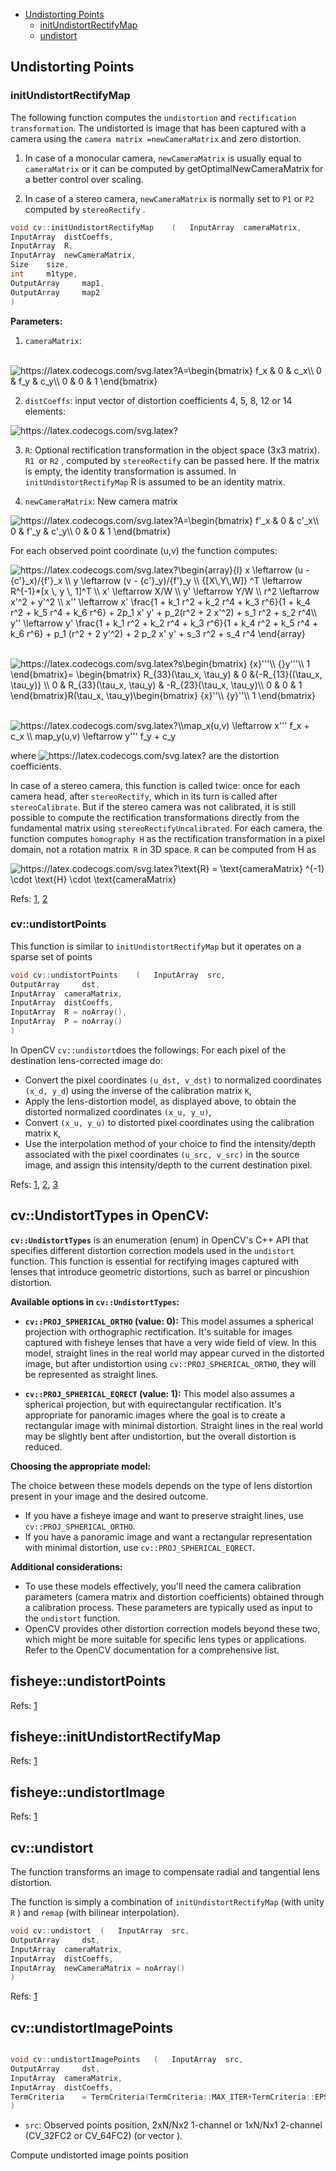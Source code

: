 - [Undistorting Points](#undistorting-points)
  * [initUndistortRectifyMap](#initundistortrectifymap)
  * [undistort](#undistort)


## Undistorting Points

### initUndistortRectifyMap
The following function computes the `undistortion` and `rectification transformation`. The undistorted is image that has been captured with a camera using the `camera matrix =newCameraMatrix` and zero distortion.

1. In case of a monocular camera, `newCameraMatrix` is usually equal to `cameraMatrix` or it can be computed by getOptimalNewCameraMatrix for a better control over scaling.

2. In case of a stereo camera, `newCameraMatrix` is normally set to `P1` or `P2` computed by `stereoRectify` .



```cpp
void cv::initUndistortRectifyMap	(	InputArray 	cameraMatrix,
InputArray 	distCoeffs,
InputArray 	R,
InputArray 	newCameraMatrix,
Size 	size,
int 	m1type,
OutputArray 	map1,
OutputArray 	map2 
)	
```



**Parameters:**

1. `cameraMatrix`:
<br/>
 <img src="https://latex.codecogs.com/svg.latex?A%3D%5Cbegin%7Bbmatrix%7D%20f_x%20%26%200%20%26%20c_x%5C%5C%200%20%26%20f_y%20%26%20c_y%5C%5C%200%20%26%200%20%26%201%20%5Cend%7Bbmatrix%7D" alt="https://latex.codecogs.com/svg.latex?A=\begin{bmatrix}
f_x & 0 & c_x\\ 
0 & f_y & c_y\\ 
0 & 0 & 1
\end{bmatrix}" />

2. `distCoeffs`: input vector of distortion coefficients 4, 5, 8, 12 or 14 elements:

 <img src="https://latex.codecogs.com/svg.latex?%28k_1%2C%20k_2%2C%20p_1%2C%20p_2%5B%2C%20k_3%5B%2C%20k_4%2C%20k_5%2C%20k_6%5B%2C%20s_1%2C%20s_2%2C%20s_3%2C%20s_4%5B%2C%20%5Ctau_x%2C%20%5Ctau_y%5D%5D%5D%5D%29" alt="https://latex.codecogs.com/svg.latex?" />

3. `R`: Optional rectification transformation in the object space (3x3 matrix). `R1 `or `R2` , computed by `stereoRectify` can be passed here. If the matrix is empty, the identity transformation is assumed. In `initUndistortRectifyMap` R is assumed to be an identity matrix.


4. `newCameraMatrix`: New camera matrix


<img src="https://latex.codecogs.com/svg.latex?A%3D%5Cbegin%7Bbmatrix%7D%20f%27_x%20%26%200%20%26%20c%27_x%5C%5C%200%20%26%20f%27_y%20%26%20c%27_y%5C%5C%200%20%26%200%20%26%201%20%5Cend%7Bbmatrix%7D" alt="https://latex.codecogs.com/svg.latex?A=\begin{bmatrix}
f'_x & 0 & c'_x\\ 
0 & f'_y & c'_y\\ 
0 & 0 & 1
\end{bmatrix}" />


For each observed point coordinate (u,v) the function computes:

<img src="https://latex.codecogs.com/svg.latex?%5Cbegin%7Barray%7D%7Bl%7D%20x%20%5Cleftarrow%20%28u%20-%20%7Bc%27%7D_x%29/%7Bf%27%7D_x%20%5C%5C%20y%20%5Cleftarrow%20%28v%20-%20%7Bc%27%7D_y%29/%7Bf%27%7D_y%20%5C%5C%20%7B%5BX%5C%2CY%5C%2CW%5D%7D%20%5ET%20%5Cleftarrow%20R%5E%7B-1%7D*%5Bx%20%5C%2C%20y%20%5C%2C%201%5D%5ET%20%5C%5C%20x%27%20%5Cleftarrow%20X/W%20%5C%5C%20y%27%20%5Cleftarrow%20Y/W%20%5C%5C%20r%5E2%20%5Cleftarrow%20x%27%5E2%20&plus;%20y%27%5E2%20%5C%5C%20x%27%27%20%5Cleftarrow%20x%27%20%5Cfrac%7B1%20&plus;%20k_1%20r%5E2%20&plus;%20k_2%20r%5E4%20&plus;%20k_3%20r%5E6%7D%7B1%20&plus;%20k_4%20r%5E2%20&plus;%20k_5%20r%5E4%20&plus;%20k_6%20r%5E6%7D%20&plus;%202p_1%20x%27%20y%27%20&plus;%20p_2%28r%5E2%20&plus;%202%20x%27%5E2%29%20&plus;%20s_1%20r%5E2%20&plus;%20s_2%20r%5E4%5C%5C%20y%27%27%20%5Cleftarrow%20y%27%20%5Cfrac%7B1%20&plus;%20k_1%20r%5E2%20&plus;%20k_2%20r%5E4%20&plus;%20k_3%20r%5E6%7D%7B1%20&plus;%20k_4%20r%5E2%20&plus;%20k_5%20r%5E4%20&plus;%20k_6%20r%5E6%7D%20&plus;%20p_1%20%28r%5E2%20&plus;%202%20y%27%5E2%29%20&plus;%202%20p_2%20x%27%20y%27%20&plus;%20s_3%20r%5E2%20&plus;%20s_4%20r%5E4%20%5Cend%7Barray%7D" alt="https://latex.codecogs.com/svg.latex?\begin{array}{l} x \leftarrow (u - {c'}_x)/{f'}_x \\ y \leftarrow (v - {c'}_y)/{f'}_y \\ {[X\,Y\,W]} ^T \leftarrow R^{-1}*[x \, y \, 1]^T \\ x' \leftarrow X/W \\ y' \leftarrow Y/W \\ r^2 \leftarrow x'^2 + y'^2 \\ x'' \leftarrow x' \frac{1 + k_1 r^2 + k_2 r^4 + k_3 r^6}{1 + k_4 r^2 + k_5 r^4 + k_6 r^6} + 2p_1 x' y' + p_2(r^2 + 2 x'^2) + s_1 r^2 + s_2 r^4\\ y'' \leftarrow y' \frac{1 + k_1 r^2 + k_2 r^4 + k_3 r^6}{1 + k_4 r^2 + k_5 r^4 + k_6 r^6} + p_1 (r^2 + 2 y'^2) + 2 p_2 x' y' + s_3 r^2 + s_4 r^4  \end{array}" />

<br/>
<br/>

<img src="https://latex.codecogs.com/svg.latex?s%5Cbegin%7Bbmatrix%7D%20%7Bx%7D%27%27%27%5C%5C%20%7B%7Dy%27%27%27%5C%5C%201%20%5Cend%7Bbmatrix%7D%3D%20%5Cbegin%7Bbmatrix%7D%20R_%7B33%7D%28%5Ctau_x%2C%20%5Ctau_y%29%20%26%200%20%26%7B-R_%7B13%7D%28%28%5Ctau_x%2C%20%5Ctau_y%29%7D%20%5C%5C%200%20%26%20R_%7B33%7D%28%5Ctau_x%2C%20%5Ctau_y%29%20%26%20-R_%7B23%7D%28%5Ctau_x%2C%20%5Ctau_y%29%5C%5C%200%20%26%200%20%26%201%20%5Cend%7Bbmatrix%7DR%28%5Ctau_x%2C%20%5Ctau_y%29%5Cbegin%7Bbmatrix%7D%20%7Bx%7D%27%27%5C%5C%20%7By%7D%27%27%5C%5C%201%20%5Cend%7Bbmatrix%7D" alt="https://latex.codecogs.com/svg.latex?s\begin{bmatrix}
{x}'''\\ 
{}y'''\\ 
1
\end{bmatrix}=
\begin{bmatrix}
R_{33}(\tau_x, \tau_y) & 0 &{-R_{13}((\tau_x, \tau_y)}  \\ 
0 & R_{33}(\tau_x, \tau_y)  & -R_{23}(\tau_x, \tau_y)\\ 
0 & 0 & 1 
\end{bmatrix}R(\tau_x, \tau_y)\begin{bmatrix}
{x}''\\ 
{y}''\\ 
1
\end{bmatrix}" />
<br/>
<br/>

<img src="https://latex.codecogs.com/svg.latex?%5C%5Cmap_x%28u%2Cv%29%20%5Cleftarrow%20x%27%27%27%20f_x%20&plus;%20c_x%20%5C%5C%20map_y%28u%2Cv%29%20%5Cleftarrow%20y%27%27%27%20f_y%20&plus;%20c_y" alt="https://latex.codecogs.com/svg.latex?\\map_x(u,v) \leftarrow x''' f_x + c_x \\ map_y(u,v) \leftarrow y''' f_y + c_y" />


where <img src="https://latex.codecogs.com/svg.latex?%28k_1%2C%20k_2%2C%20p_1%2C%20p_2%5B%2C%20k_3%5B%2C%20k_4%2C%20k_5%2C%20k_6%5B%2C%20s_1%2C%20s_2%2C%20s_3%2C%20s_4%5B%2C%20%5Ctau_x%2C%20%5Ctau_y%5D%5D%5D%5D%29" alt="https://latex.codecogs.com/svg.latex?" /> are the distortion coefficients.



In case of a stereo camera, this function is called twice: once for each camera head, after `stereoRectify`, which in its turn is called after `stereoCalibrate`. But if the stereo camera was not calibrated, it is still possible to compute the rectification transformations directly from the fundamental matrix using `stereoRectifyUncalibrated`. For each camera, the function computes `homography H` as the rectification transformation in a pixel domain, not a rotation matrix` R` in 3D space. `R` can be computed from H as


<img src="https://latex.codecogs.com/svg.latex?%5Ctext%7BR%7D%20%3D%20%5Ctext%7BcameraMatrix%7D%20%5E%7B-1%7D%20%5Ccdot%20%5Ctext%7BH%7D%20%5Ccdot%20%5Ctext%7BcameraMatrix%7D" alt="https://latex.codecogs.com/svg.latex?\text{R} = \text{cameraMatrix} ^{-1} \cdot \text{H} \cdot \text{cameraMatrix}" />



Refs: [1](https://docs.opencv.org/3.4/da/d54/group__imgproc__transform.html#ga7dfb72c9cf9780a347fbe3d1c47e5d5a), [2](https://docs.opencv.org/2.4/modules/imgproc/doc/geometric_transformations.html#initundistortrectifymap)




### cv::undistortPoints
This function is similar to `initUndistortRectifyMap` but it operates on a sparse set of points
```cpp
void cv::undistortPoints	(	InputArray 	src,
OutputArray 	dst,
InputArray 	cameraMatrix,
InputArray 	distCoeffs,
InputArray 	R = noArray(),
InputArray 	P = noArray() 
)
```






In OpenCV `cv::undistort`does the followings:
For each pixel of the destination lens-corrected image do:

- Convert the pixel coordinates `(u_dst, v_dst)` to normalized coordinates `(x_d, y_d`) using the inverse of the calibration matrix `K`,
- Apply the lens-distortion model, as displayed above, to obtain the distorted normalized coordinates `(x_u, y_u)`,
- Convert `(x_u, y_u)` to distorted pixel coordinates using the calibration matrix `K`,
- Use the interpolation method of your choice to find the intensity/depth associated with the pixel coordinates `(u_src, v_src)` in the source image, and assign this intensity/depth to the current destination pixel.


Refs: [1](https://docs.opencv.org/2.4/modules/calib3d/doc/camera_calibration_and_3d_reconstruction.html#camera-calibration-and-3d-reconstruction), [2](https://stackoverflow.com/questions/21958521/understanding-of-opencv-undistortion), [3](https://docs.opencv.org/3.4/da/d54/group__imgproc__transform.html#ga69f2545a8b62a6b0fc2ee060dc30559d)






##  cv::UndistortTypes in OpenCV:

**`cv::UndistortTypes`** is an enumeration (enum) in OpenCV's C++ API that specifies different distortion correction models used in the `undistort` function. This function is essential for rectifying images captured with lenses that introduce geometric distortions, such as barrel or pincushion distortion.

**Available options in `cv::UndistortTypes`:**

- **`cv::PROJ_SPHERICAL_ORTHO` (value: 0):** This model assumes a spherical projection with orthographic rectification. It's suitable for images captured with fisheye lenses that have a very wide field of view. In this model, straight lines in the real world may appear curved in the distorted image, but after undistortion using `cv::PROJ_SPHERICAL_ORTHO`, they will be represented as straight lines.

- **`cv::PROJ_SPHERICAL_EQRECT` (value: 1):** This model also assumes a spherical projection, but with equirectangular rectification. It's appropriate for panoramic images where the goal is to create a rectangular image with minimal distortion. Straight lines in the real world may be slightly bent after undistortion, but the overall distortion is reduced.

**Choosing the appropriate model:**

The choice between these models depends on the type of lens distortion present in your image and the desired outcome.

- If you have a fisheye image and want to preserve straight lines, use `cv::PROJ_SPHERICAL_ORTHO`.
- If you have a panoramic image and want a rectangular representation with minimal distortion, use `cv::PROJ_SPHERICAL_EQRECT`.

**Additional considerations:**

- To use these models effectively, you'll need the camera calibration parameters (camera matrix and distortion coefficients) obtained through a calibration process. These parameters are typically used as input to the `undistort` function.
- OpenCV provides other distortion correction models beyond these two, which might be more suitable for specific lens types or applications. Refer to the OpenCV documentation for a comprehensive list.




## fisheye::undistortPoints

Refs: [1](https://docs.opencv.org/2.4/modules/calib3d/doc/camera_calibration_and_3d_reconstruction.html#fisheye-undistortpoints)



## fisheye::initUndistortRectifyMap

Refs: [1](https://docs.opencv.org/2.4/modules/calib3d/doc/camera_calibration_and_3d_reconstruction.html#fisheye-initundistortrectifymap)


## fisheye::undistortImage

Refs: [1](https://docs.opencv.org/2.4/modules/calib3d/doc/camera_calibration_and_3d_reconstruction.html#fisheye-undistortimage)


## cv::undistort

The function transforms an image to compensate radial and tangential lens distortion.

The function is simply a combination of `initUndistortRectifyMap` (with unity `R` ) and `remap` (with bilinear interpolation). 


```cpp
void cv::undistort	(	InputArray 	src,
OutputArray 	dst,
InputArray 	cameraMatrix,
InputArray 	distCoeffs,
InputArray 	newCameraMatrix = noArray() 
)
```


Refs: [1](https://docs.opencv.org/4.x/d9/d0c/group__calib3d.html#ga69f2545a8b62a6b0fc2ee060dc30559d)




## cv::undistortImagePoints

```cpp

void cv::undistortImagePoints	(	InputArray 	src,
OutputArray 	dst,
InputArray 	cameraMatrix,
InputArray 	distCoeffs,
TermCriteria 	= TermCriteria(TermCriteria::MAX_ITER+TermCriteria::EPS, 5, 0.01) 
)
```
- `src`: Observed points position, 2xN/Nx2 1-channel or 1xN/Nx1 2-channel (CV_32FC2 or CV_64FC2) (or vector<Point2f> ).

Compute undistorted image points position

